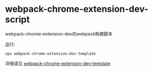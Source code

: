 # webpack-chrome-extension-dev-script

webpack-chrome-extension-dev的webpack构建脚本

运行:
```shell
npx webpack-chrome-extension-dev-template
```
详细请见 [webpack-chrome-extension-dev-template](https://github.com/HuPeng333/webpack-chrome-extension-dev-template)
